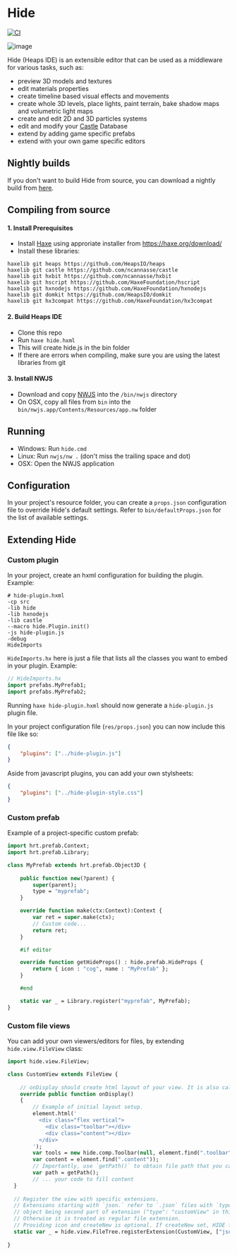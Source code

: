 # Hide

[![CI](https://img.shields.io/github/workflow/status/HeapsIO/hide/CI.svg?logo=github)](https://github.com/HeapsIO/hide/actions?query=workflow%3ACI)

![image](https://haxe.org/img/blog/2020-04-06-shirogames-stack/hide.png)

Hide (Heaps IDE) is an extensible editor that can be used as a middleware for various tasks, such as:
- preview 3D models and textures
- edit materials properties
- create timeline based visual effects and movements
- create whole 3D levels, place lights, paint terrain, bake shadow maps and volumetric light maps
- create and edit 2D and 3D particles systems
- edit and modify your [Castle](https://github.com/ncannasse/castle) Database
- extend by adding game specific prefabs
- extend with your own game specific editors

## Nightly builds

If you don't want to build Hide from source, you can download a nightly build from [here](http://build.heaps.io:8080/hide/).

## Compiling from source
#### 1. Install Prerequisites
- Install [Haxe](https://haxe.org/) using approriate installer from https://haxe.org/download/
- Install these libraries:
```
haxelib git heaps https://github.com/HeapsIO/heaps
haxelib git castle https://github.com/ncannasse/castle
haxelib git hxbit https://github.com/ncannasse/hxbit
haxelib git hscript https://github.com/HaxeFoundation/hscript
haxelib git hxnodejs https://github.com/HaxeFoundation/hxnodejs
haxelib git domkit https://github.com/HeapsIO/domkit
haxelib git hx3compat https://github.com/HaxeFoundation/hx3compat
```

#### 2. Build Heaps IDE
- Clone this repo
- Run `haxe hide.hxml`
- This will create hide.js in the bin folder
- If there are errors when compiling, make sure you are using the latest libraries from git

#### 3. Install NWJS
- Download and copy [NWJS](https://nwjs.io/) into the `/bin/nwjs` directory
- On OSX, copy all files from `bin` into the `bin/nwjs.app/Contents/Resources/app.nw` folder

## Running

- Windows: Run `hide.cmd`
- Linux: Run `nwjs/nw .` (don't miss the trailing space and dot)
- OSX: Open the NWJS application

## Configuration

In your project's resource folder, you can create a `props.json` configuration file to override Hide's default settings. Refer to `bin/defaultProps.json` for the list of available settings. 


## Extending Hide

### Custom plugin

In your project, create an hxml configuration for building the plugin. Example:
```hxml
# hide-plugin.hxml
-cp src
-lib hide
-lib hxnodejs
-lib castle
--macro hide.Plugin.init()
-js hide-plugin.js
-debug
HideImports
```
`HideImports.hx` here is just a file that lists all the classes you want to embed in your plugin. Example:
```haxe
// HideImports.hx
import prefabs.MyPrefab1;
import prefabs.MyPrefab2;
```
Running `haxe hide-plugin.hxml` should now generate a `hide-plugin.js` plugin file.

In your project configuration file (`res/props.json`) you can now include this file like so:
```json
{
    "plugins": ["../hide-plugin.js"]
}
```
Aside from javascript plugins, you can add your own stylsheets:
```json
{
    "plugins": ["../hide-plugin-style.css"]
}
```

### Custom prefab

Example of a project-specific custom prefab:
```haxe
import hrt.prefab.Context;
import hrt.prefab.Library;

class MyPrefab extends hrt.prefab.Object3D {
    
    public function new(?parent) {
        super(parent);
        type = "myprefab";
    }

    override function make(ctx:Context):Context {
        var ret = super.make(ctx);
        // Custom code...
        return ret;
    }

    #if editor

    override function getHideProps() : hide.prefab.HideProps {
        return { icon : "cog", name : "MyPrefab" };
    }

    #end

    static var _ = Library.register("myprefab", MyPrefab);
}
```

### Custom file views
You can add your own viewers/editors for files, by extending `hide.view.FileView` class:

```haxe
import hide.view.FileView;

class CustomView extends FileView {
    
    // onDisplay should create html layout of your view. It is also called each when file is changed externally.
    override public function onDisplay()
    {
        // Example of initial layout setup.
        element.html('
          <div class="flex vertical">
            <div class="toolbar"></div>
            <div class="content"></div>
          </div>
        ');
        var tools = new hide.comp.Toolbar(null, element.find(".toolbar"));
        var content = element.find(".content"));
        // Importantly, use `getPath()` to obtain file path that you can use for filesystem access.
        var path = getPath();
        // ... your code to fill content
  }
  
  // Register the view with specific extensions.
  // Extensions starting with `json.` refer to `.json` files with `type` at root
  // object being second part of extension ("type": "customView" in this sample).
  // Otherwise it is treated as regular file extension.
  // Providing icon and createNew is optional. If createNew set, HIDE file tree will have a context menu item to create new file that FileView represents.
  static var _ = hide.view.FileTree.registerExtension(CustomView, ["json.customView", "customview"], { icon: "snowflake-o", createNew: "Dialog Context" });
  
}
```
